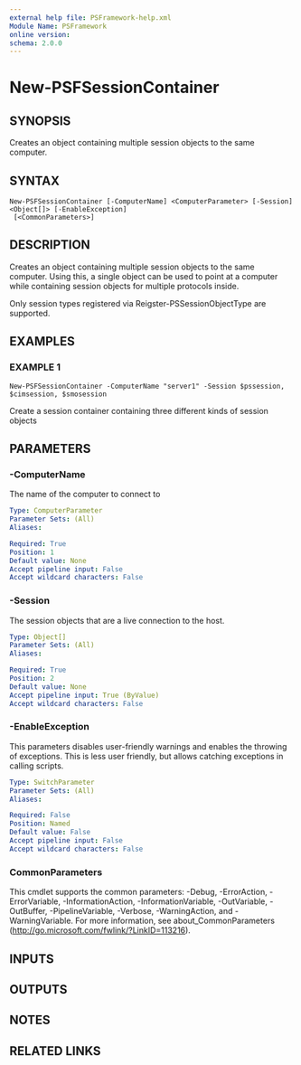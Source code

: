 ```yaml
---
external help file: PSFramework-help.xml
Module Name: PSFramework
online version:
schema: 2.0.0
---
```


# New-PSFSessionContainer

## SYNOPSIS
Creates an object containing multiple session objects to the same computer.

## SYNTAX

```
New-PSFSessionContainer [-ComputerName] <ComputerParameter> [-Session] <Object[]> [-EnableException]
 [<CommonParameters>]
```

## DESCRIPTION
Creates an object containing multiple session objects to the same computer.
Using this, a single object can be used to point at a computer while containing session objects for multiple protocols inside.

Only session types registered via Reigster-PSSessionObjectType are supported.

## EXAMPLES

### EXAMPLE 1
```
New-PSFSessionContainer -ComputerName "server1" -Session $pssession, $cimsession, $smosession
```

Create a session container containing three different kinds of session objects

## PARAMETERS

### -ComputerName
The name of the computer to connect to

```yaml
Type: ComputerParameter
Parameter Sets: (All)
Aliases:

Required: True
Position: 1
Default value: None
Accept pipeline input: False
Accept wildcard characters: False
```

### -Session
The session objects that are a live connection to the host.

```yaml
Type: Object[]
Parameter Sets: (All)
Aliases:

Required: True
Position: 2
Default value: None
Accept pipeline input: True (ByValue)
Accept wildcard characters: False
```

### -EnableException
This parameters disables user-friendly warnings and enables the throwing of exceptions.
This is less user friendly, but allows catching exceptions in calling scripts.

```yaml
Type: SwitchParameter
Parameter Sets: (All)
Aliases:

Required: False
Position: Named
Default value: False
Accept pipeline input: False
Accept wildcard characters: False
```

### CommonParameters
This cmdlet supports the common parameters: -Debug, -ErrorAction, -ErrorVariable, -InformationAction, -InformationVariable, -OutVariable, -OutBuffer, -PipelineVariable, -Verbose, -WarningAction, and -WarningVariable. For more information, see about_CommonParameters (http://go.microsoft.com/fwlink/?LinkID=113216).

## INPUTS

## OUTPUTS

## NOTES

## RELATED LINKS
